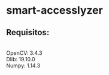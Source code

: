 # smart-accesslyzer

<h2>Requisitos:</h2><br>
OpenCV:  3.4.3<br>
Dlib:  19.10.0<br>
Numpy:  1.14.3<br>
